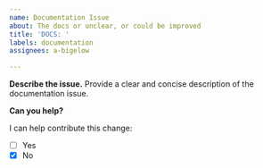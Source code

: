 ```yaml
---
name: Documentation Issue
about: The docs or unclear, or could be improved
title: 'DOCS: '
labels: documentation
assignees: a-bigelow

---
```


**Describe the issue.**
Provide a clear and concise description of the documentation issue.

**Can you help?**

I can help contribute this change:
- [ ] Yes
- [x] No
